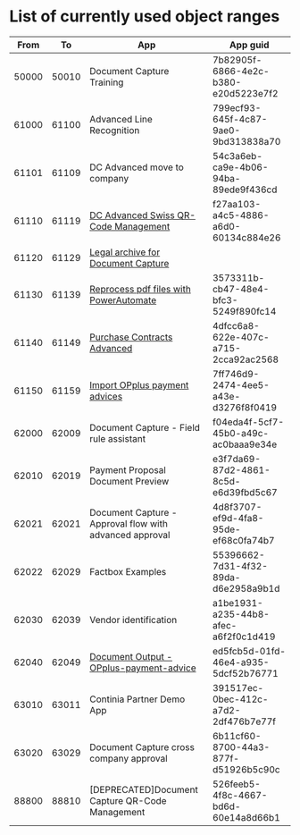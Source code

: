 # List of currently used object ranges #

|From|To|App|App guid|
|---|---|---|---|
|50000|50010|Document Capture Training|7b82905f-6866-4e2c-b380-e20d5223e7f2|
|61000|61100|Advanced Line Recognition|799ecf93-645f-4c87-9ae0-9bd313838a70|
|61101|61109|DC Advanced move to company|54c3a6eb-ca9e-4b06-94ba-89ede9f436cd|
|61110|61119|[DC Advanced Swiss QR-Code Management](https://github.com/document-capture/swiss-qr-code)|f27aa103-a4c5-4886-a6d0-60134c884e26|
|61120|61129|[Legal archive for Document Capture](https://github.com/document-capture/legal-archive)|
|61130|61139|[Reprocess pdf files with PowerAutomate](https://github.com/document-capture/reprocess-pdf-with-powerautomate)|3573311b-cb47-48e4-bfc3-5249f890fc14|
|61140|61149|[Purchase Contracts Advanced](https://github.com/document-capture/purchase-contracts-advanced)|4dfcc6a8-622e-407c-a715-2cca92ac2568|
|61150|61159|[Import OPplus payment advices](https://github.com/document-capture/Import-OPplus-payment-advices)|7ff746d9-2474-4ee5-a43e-d3276f8f0419|
|62000|62009|Document Capture - Field rule assistant|f04eda4f-5cf7-45b0-a49c-ac0baaa9e34e|
|62010|62019|Payment Proposal Document Preview|e3f7da69-87d2-4861-8c5d-e6d39fbd5c67|
|62021|62021|Document Capture - Approval flow with advanced approval|4d8f3707-ef9d-4fa8-95de-ef68c0fa74b7|
|62022|62029|Factbox Examples|55396662-7d31-4f32-89da-d6e2958a9b1d|
|62030|62039|Vendor identification|a1be1931-a235-44b8-afec-a6f2f0c1d419|
|62040|62049|[Document Output - OPplus-payment-advice](https://github.com/document-output/opplus-payment-advice)|ed5fcb5d-01fd-46e4-a935-5dcf52b76771|
|63010|63011|Continia Partner Demo App|391517ec-0bec-412c-a7d2-2df476b7e77f|
|63020|63029|Document Capture cross company approval|6b11cf60-8700-44a3-877f-d51926b5c90c|
|88800|88810|[DEPRECATED]Document Capture QR-Code Management|526feeb5-4f8c-4667-bd6d-60e14a8d66b1|
